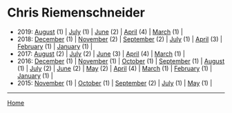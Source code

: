 # Chris Riemenschneider

  * 2019: 
      [August](./chris-riemenschneider-2019-08.md) (1) | 
      [July](./chris-riemenschneider-2019-07.md) (1) | 
      [June](./chris-riemenschneider-2019-06.md) (2) | 
      [April](./chris-riemenschneider-2019-04.md) (4) | 
      [March](./chris-riemenschneider-2019-03.md) (1) | 
  * 2018: 
      [December](./chris-riemenschneider-2018-12.md) (1) | 
      [November](./chris-riemenschneider-2018-11.md) (2) | 
      [September](./chris-riemenschneider-2018-09.md) (2) | 
      [July](./chris-riemenschneider-2018-07.md) (1) | 
      [April](./chris-riemenschneider-2018-04.md) (3) | 
      [February](./chris-riemenschneider-2018-02.md) (1) | 
      [January](./chris-riemenschneider-2018-01.md) (1) | 
  * 2017: 
      [August](./chris-riemenschneider-2017-08.md) (2) | 
      [July](./chris-riemenschneider-2017-07.md) (2) | 
      [June](./chris-riemenschneider-2017-06.md) (3) | 
      [April](./chris-riemenschneider-2017-04.md) (4) | 
      [March](./chris-riemenschneider-2017-03.md) (1) | 
  * 2016: 
      [December](./chris-riemenschneider-2016-12.md) (1) | 
      [November](./chris-riemenschneider-2016-11.md) (1) | 
      [October](./chris-riemenschneider-2016-10.md) (1) | 
      [September](./chris-riemenschneider-2016-09.md) (1) | 
      [August](./chris-riemenschneider-2016-08.md) (1) | 
      [July](./chris-riemenschneider-2016-07.md) (2) | 
      [June](./chris-riemenschneider-2016-06.md) (2) | 
      [May](./chris-riemenschneider-2016-05.md) (2) | 
      [April](./chris-riemenschneider-2016-04.md) (4) | 
      [March](./chris-riemenschneider-2016-03.md) (1) | 
      [February](./chris-riemenschneider-2016-02.md) (1) | 
      [January](./chris-riemenschneider-2016-01.md) (1) | 
  * 2015: 
      [November](./chris-riemenschneider-2015-11.md) (1) | 
      [October](./chris-riemenschneider-2015-10.md) (1) | 
      [September](./chris-riemenschneider-2015-09.md) (2) | 
      [July](./chris-riemenschneider-2015-07.md) (1) | 
      [May](./chris-riemenschneider-2015-05.md) (1) | 

----

[Home](../)
